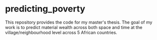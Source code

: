# predicting_poverty
This repository provides the code for my master's thesis. The goal of my work is to predict material wealth across both space and time at the village/neighbourhood level across 5 African countries.